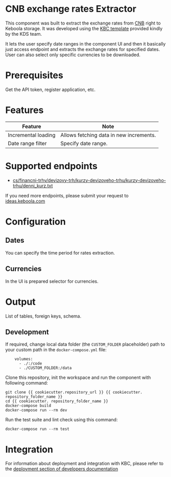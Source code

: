 CNB exchange rates Extractor
=============

This component was built to extract the exchange rates from [CNB](www.cnb.cz) right to Keboola storage. It was developed using the [KBC template](https://bitbucket.org/kds_consulting_team/kbc-python-template/src/master/) provided kindly by the KDS team.

It lets the user specify date ranges in the component UI and then it basically just access endpoint and extracts the exchange rates for specified dates. User can also select only specific currencies to be downloaded.

Prerequisites
=============

Get the API token, register application, etc.

Features
========

| **Feature**             | **Note**                                      |
|-------------------------|-----------------------------------------------|
| Incremental loading     | Allows fetching data in new increments.       |
| Date range filter       | Specify date range.                           |

Supported endpoints
===================
- [cs/financni-trhy/devizovy-trh/kurzy-devizoveho-trhu/kurzy-devizoveho-trhu/denni_kurz.txt](https://www.cnb.cz/cs/financni-trhy/devizovy-trh/kurzy-devizoveho-trhu/kurzy-devizoveho-trhu/denni_kurz.txt)

If you need more endpoints, please submit your request to
[ideas.keboola.com](https://ideas.keboola.com/)

Configuration
=============

Dates
-------
You can specify the time period for rates extraction.

Currencies
-------
In the UI is prepared selector for currencies.

Output
======

List of tables, foreign keys, schema.

Development
-----------

If required, change local data folder (the `CUSTOM_FOLDER` placeholder) path to
your custom path in the `docker-compose.yml` file:

~~~~~~~~~~~~~~~~~~~~~~~~~~~~~~~~~~~~~~~~~~~~~~~~~~~~~~~~~~~~~~~~~~~~~~~~~~~~~~~~
    volumes:
      - ./:/code
      - ./CUSTOM_FOLDER:/data
~~~~~~~~~~~~~~~~~~~~~~~~~~~~~~~~~~~~~~~~~~~~~~~~~~~~~~~~~~~~~~~~~~~~~~~~~~~~~~~~

Clone this repository, init the workspace and run the component with following
command:

~~~~~~~~~~~~~~~~~~~~~~~~~~~~~~~~~~~~~~~~~~~~~~~~~~~~~~~~~~~~~~~~~~~~~~~~~~~~~~~~
git clone {{ cookiecutter.repository_url }} {{ cookiecutter. repository_folder_name }}
cd {{ cookiecutter. repository_folder_name }}
docker-compose build
docker-compose run --rm dev
~~~~~~~~~~~~~~~~~~~~~~~~~~~~~~~~~~~~~~~~~~~~~~~~~~~~~~~~~~~~~~~~~~~~~~~~~~~~~~~~

Run the test suite and lint check using this command:

~~~~~~~~~~~~~~~~~~~~~~~~~~~~~~~~~~~~~~~~~~~~~~~~~~~~~~~~~~~~~~~~~~~~~~~~~~~~~~~~
docker-compose run --rm test
~~~~~~~~~~~~~~~~~~~~~~~~~~~~~~~~~~~~~~~~~~~~~~~~~~~~~~~~~~~~~~~~~~~~~~~~~~~~~~~~

Integration
===========

For information about deployment and integration with KBC, please refer to the
[deployment section of developers
documentation](https://developers.keboola.com/extend/component/deployment/)
